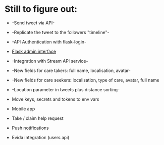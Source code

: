 # Still to figure out:

- -Send tweet via API-
- -Replicate the tweet to the followers "timeline"-
- -API Authentication with flask-login-
- [Flask admin interface](https://github.com/mrjoes/flask-admin/)
- -Integration with Stream API service-
- -New fields for care takers: full name, localisation, avatar-
- -New fields for care seekers: localisation, type of care, avatar, full name
- -Location parameter in tweets plus distance sorting-

- Move keys, secrets and tokens to env vars
- Mobile app
- Take / claim help request
- Push notifications
- Evida integration (users api)